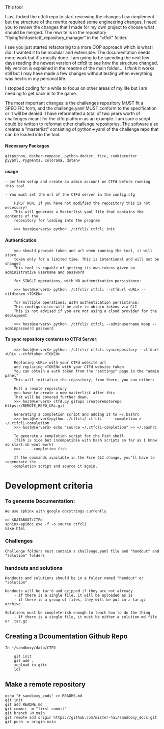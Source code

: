This tool 

I just forked the ctfcli repo to start reviewing the changes I can implement but the structure of the rewrite required some engineering changes, I need you to review the changes that I made for my own project to choose what should be merged. The rewrite is in the repository "flyingfishfuse/ctf_repository_manager" in the "ctfcli" folder.

I see you just started refactoring to a more OOP approach which is what I did. I wanted it to be modular and extensible. The documentation needs more work but it's mostly done. I am going to be spending the next few days reading the newest version of ctfcli to see how the structure changed. My version is explained in the readme of the main folder.... I *think* it works still but I may have made a few changes without testing when everything was hectic in my personal life.

I stopped coding for a while to focus on other areas of my life but I am needing to get back in to the game. 

The most important changes is the challenges repository MUST fit a SPECIFIC form, and the challenge.yaml MUST conform to the specification or it will be denied. I have reformatted a total of two years worth of challenges meant for the ctfd platform as an example. I am sure a script could be written to reformat other challenge repositories. 
The software also creates a "masterlist" consisting of python->yaml of the challenge repo that can be loaded into the tool.

#### Necessary Packages

    gitpython, docker-compose, python-docker, fire, cookiecutter
    pyyaml, Pygments, colorama, dotenv

#### usage

    - perform setup and create an admin account on CTFd before running this tool

    - You must set the url of the CTFd server in the config.cfg

        FIRST RUN, If you have not modified the repository this is not necessary!
        This will generate a Masterlist.yaml file that contains the contents of the 
        repository for loading into the program
        
        >>> host@server$> python ./ctfcli/ ctfcli init

#### Authentication

        you should provide token and url when running the tool, it will store 
        token only for a limited time. This is intentional and will not be changed
        This tool is capable of getting its own tokens given an administrative username and password

        for SINGLE operations, with NO authentication persistance:
        
        >>> host@server$> python ./ctfcli/ ctfcli --ctfdurl <URL> --ctfdtoken <TOKEN>

        for multiple operations, WITH authentication persistance:
        This configuraiton will be able to obtain tokens via CLI
        This is not advised if you are not using a cloud provider for the deployment
        
        >>> host@server$> python ./ctfcli/ ctfcli --adminusername moop --adminpassword password

#### To sync repository contents to CTFd Server:
        
        >>> host@server$> python ./ctfcli/ ctfcli syncrepository --ctfdurl <URL> --ctfdtoken <TOKEN>

        Replacing <URL> with your CTFd website url
        and replacing <TOKEN> with your CTFd website token
        You can obtain a auth token from the "settings" page in the "admin panel"
        This will initialize the repository, from there, you can either:
        
        Pull a remote repository
        you have to create a new masterlist after this
        That will be covered further down.
        >>> host@server$> ctfd.py gitops createremoterepo https://REMOTE_REPO_URL.git

        Generating a completion script and adding it to ~/.bashrc
        >>> host@server$>python ./ctfcli/ ctfcli -- --completion > ~/.ctfcli-completion
        >>> host@server$> echo "source ~/.ctfcli-completion" >> ~/.bashrc  

        To generate a completion script for the Fish shell. 
        (fish is nice but incompatible with bash scripts so far as I know so start.sh wont work)
        >>> -- --completion fish 

        If the commands available in the Fire CLI change, you'll have to regenerate the 
        completion script and source it again.

# Development criteria

### To generate Documentation:

    We use sphinx with google docstrings currently

    cd $DATAROOT/CTFd
    sphinx-apidoc.exe -f -o source ctfcli
    make html

### Challenges

    Challenge folders must contain a challenge.yaml file and "handout" and "solution" folders

### handouts and solutions

    Handouts and solutions should be in a folder named "handout" or "solution" 

    Handouts will be tar'd and gzipped if they are not already
        - if there is a single file, it will be uploaded as is
        - if there is a group of files, they will be put in a tar.gz archive
    
    Solutions must be complete-ish enough to teach how to do the thing
        - If there is a single file, it must be either a solution.md file or .tar.gz


## Creating a Dcoumentation Github Repo

    In ~/sandboxy/data/CTFD
        
        git init
        git add .
        <upload to git>
        lol

## Make a remote repository

    echo "# sandboxy_cods" >> README.md
    git init
    git add README.md
    git commit -m "first commit"
    git branch -M main
    git remote add origin https://github.com/mister-hai/sandboxy_docs.git
    git push -u origin main
